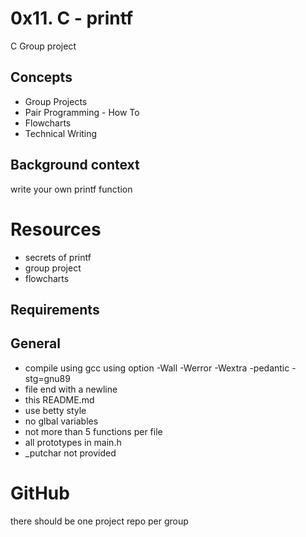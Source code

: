 # 0x11. C - printf
C Group project

## Concepts
  * Group Projects
  * Pair Programming - How To
  * Flowcharts
  * Technical Writing

## Background context
write your own printf function

# Resources
  * secrets of printf
  * group project
  * flowcharts

## Requirements
## General

   * compile using gcc using option  -Wall -Werror -Wextra -pedantic -stg=gnu89
   * file end with a newline
   * this README.md
   * use betty style
   * no glbal variables
   * not more than 5 functions per file
   * all prototypes in main.h
   * _putchar not provided

# GitHub
there should be one project repo per group

